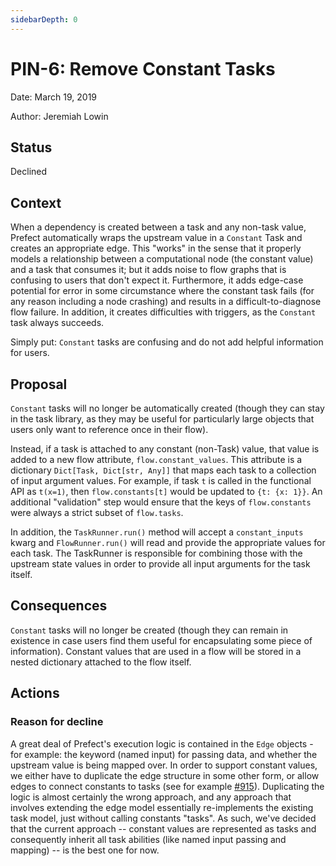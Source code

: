 ```yaml
---
sidebarDepth: 0
---
```


# PIN-6: Remove Constant Tasks

Date: March 19, 2019

Author: Jeremiah Lowin

## Status

Declined

## Context

When a dependency is created between a task and any non-task value, Prefect automatically wraps the upstream value in a `Constant` Task and creates an appropriate edge. This "works" in the sense that it properly models a relationship between a computational node (the constant value) and a task that consumes it; but it adds noise to flow graphs that is confusing to users that don't expect it. Furthermore, it adds edge-case potential for error in some circumstance where the constant task fails (for any reason including a node crashing) and results in a difficult-to-diagnose flow failure. In addition, it creates difficulties with triggers, as the `Constant` task always succeeds.

Simply put: `Constant` tasks are confusing and do not add helpful information for users.

## Proposal

`Constant` tasks will no longer be automatically created (though they can stay in the task library, as they may be useful for particularly large objects that users only want to reference once in their flow).

Instead, if a task is attached to any constant (non-Task) value, that value is added to a new flow attribute, `flow.constant_values`. This attribute is a dictionary `Dict[Task, Dict[str, Any]]` that maps each task to a collection of input argument values. For example, if task `t` is called in the functional API as `t(x=1)`, then `flow.constants[t]` would be updated to `{t: {x: 1}}`. An additional "validation" step would ensure that the keys of `flow.constants` were always a strict subset of `flow.tasks`.

In addition, the `TaskRunner.run()` method will accept a `constant_inputs` kwarg and `FlowRunner.run()` will read and provide the appropriate values for each task. The TaskRunner is responsible for combining those with the upstream state values in order to provide all input arguments for the task itself.

## Consequences

`Constant` tasks will no longer be created (though they can remain in existence in case users find them useful for encapsulating some piece of information). Constant values that are used in a flow will be stored in a nested dictionary attached to the flow itself.

## Actions

### Reason for decline
A great deal of Prefect's execution logic is contained in the `Edge` objects - for example: the keyword (named input) for passing data, and whether the upstream value is being mapped over. In order to support constant values, we either have to duplicate the edge structure in some other form, or allow edges to connect constants to tasks (see for example [#915](https://github.com/PrefectHQ/prefect/issues/915)). Duplicating the logic is almost certainly the wrong approach, and any approach that involves extending the edge model essentially re-implements the existing task model, just without calling constants "tasks". As such, we've decided that the current approach -- constant values are represented as tasks and consequently inherit all task abilities (like named input passing and mapping) -- is the best one for now.
